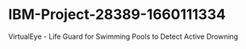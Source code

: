# IBM-Project-28389-1660111334
VirtualEye - Life Guard for Swimming Pools to Detect Active Drowning

